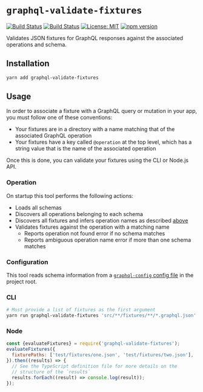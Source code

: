 # `graphql-validate-fixtures`

[![Build Status](https://github.com/Shopify/quilt/workflows/Node-CI/badge.svg?branch=main)](https://github.com/Shopify/quilt/actions?query=workflow%3ANode-CI)
[![Build Status](https://github.com/Shopify/quilt/workflows/Ruby-CI/badge.svg?branch=main)](https://github.com/Shopify/quilt/actions?query=workflow%3ARuby-CI)
[![License: MIT](https://img.shields.io/badge/License-MIT-green.svg)](LICENSE.md) [![npm version](https://badge.fury.io/js/graphql-validate-fixtures.svg)](https://badge.fury.io/js/graphql-validate-fixtures.svg)

Validates JSON fixtures for GraphQL responses against the associated operations and schema.

## Installation

```bash
yarn add graphql-validate-fixtures
```

## Usage

In order to associate a fixture with a GraphQL query or mutation in your app, you must follow one of these conventions:

- Your fixtures are in a directory with a name matching that of the associated GraphQL operation
- Your fixtures have a key called `@operation` at the top level, which has a string value that is the name of the associated operation

Once this is done, you can validate your fixtures using the CLI or Node.js API.

### Operation

On startup this tool performs the following actions:

- Loads all schemas
- Discovers all operations belonging to each schema
- Discovers all fixtures and infers operation names as described [above](#Usage)
- Validates fixtures against the operation with a matching name
  - Reports operation not found error if no schema matches
  - Reports ambiguous operation name error if more than one schema matches

### Configuration

This tool reads schema information from a [`graphql-config` config file](https://the-guild.dev/graphql/config/docs/user/usage) in the project root.

### CLI

```sh
# Must provide a list of fixtures as the first argument
yarn run graphql-validate-fixtures 'src/**/fixtures/**/*.graphql.json'
```

### Node

```js
const {evaluateFixtures} = require('graphql-validate-fixtures');
evaluateFixtures({
  fixturePaths: ['test/fixtures/one.json', 'test/fixtures/two.json'],
}).then((results) => {
  // See the TypeScript definition file for more details on the
  // structure of the `results`
  results.forEach((result) => console.log(result));
});
```
